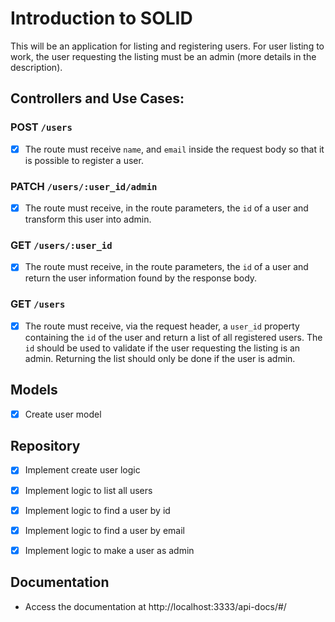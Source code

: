 # Introduction to SOLID

This will be an application for listing and registering users. For user listing to work, the user requesting the listing must be an admin (more details in the description).

## Controllers and Use Cases:

### POST `/users`

-[X] The route must receive `name`, and `email` inside the request body so that it is possible to register a user.

### PATCH `/users/:user_id/admin`

-[X] The route must receive, in the route parameters, the `id` of a user and transform this user into admin.

### GET `/users/:user_id`

-[X] The route must receive, in the route parameters, the `id` of a user and return the user information found by the response body.

### GET `/users`

-[X] The route must receive, via the request header, a `user_id` property containing the `id` of the user and return a list of all registered users. The `id` should be used to validate if the user requesting the listing is an admin. Returning the list should only be done if the user is admin.

## Models
-[X] Create user model

## Repository
-[X] Implement create user logic

-[X] Implement logic to list all users

-[X] Implement logic to find a user by id

-[X] Implement logic to find a user by email

-[X] Implement logic to make a user as admin


## Documentation
- Access the documentation at http://localhost:3333/api-docs/#/
